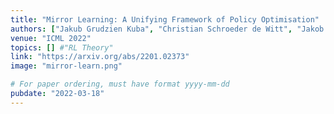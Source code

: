 ```yaml
---
title: "Mirror Learning: A Unifying Framework of Policy Optimisation"
authors: ["Jakub Grudzien Kuba", "Christian Schroeder de Witt", "Jakob Foerster"]
venue: "ICML 2022"
topics: [] #"RL Theory"
link: "https://arxiv.org/abs/2201.02373"
image: "mirror-learn.png"

# For paper ordering, must have format yyyy-mm-dd
pubdate: "2022-03-18"
---
```

